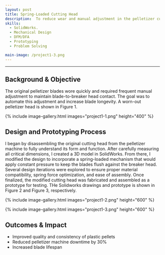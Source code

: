 ```yaml
---
layout: post
title: Spring-Loaded Cutting Head
description:  To reduce wear and manual adjustment in the pelletizer cutting process, I redesigned the existing cutting head with a spring-loaded mechanism. This ensures constant blade pressure against the breaker head, improving blade lifespan and reducing downtime.
skills: 
  - SolidWorks.
  - Mechanical Design
  - DFM/DFA
  - Prototyping
  - Problem Solving

main-image: /project1-3.png
---
```


---
## Background & Objective
The original pelletizer blades wore quickly and required frequent manual adjustment to maintain blade-to-breaker head contact. The goal was to automate this adjustment and increase blade longevity. A worn-out pelletizer head is shown in Figure 1.

{% include image-gallery.html images="project1-1.png" height="400" %}

## Design and Prototyping Process
I began by disassembling the original cutting head from the pelletizer machine to fully understand its form and function. After carefully measuring all critical dimensions, I created a 3D model in SolidWorks. From there, I modified the design to incorporate a spring-loaded mechanism that would apply constant pressure to keep the blades flush against the breaker head.
Several design iterations were explored to ensure proper material compatibility, spring force optimization, and ease of assembly. Once finalized, the modified cutting head was fabricated and assembled as a prototype for testing. THe Solidworks drawings and prototype is shown in Figure 2 and Figure 3, respectively.

{% include image-gallery.html images="project1-2.png" height="600" %}

{% include image-gallery.html images="project1-3.png" height="600" %}

## Outcomes & Impact 
- Improved quality and consistency of plastic pellets
- Reduced pelletizer machine downtime by 30%
- Increased blade lifespan
